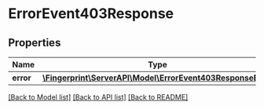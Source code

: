# ErrorEvent403Response

## Properties
Name | Type | Description | Notes
------------ | ------------- | ------------- | -------------
**error** | [**\Fingerprint\ServerAPI\Model\ErrorEvent403ResponseError**](ErrorEvent403ResponseError.md) |  | [optional] 

[[Back to Model list]](../../README.md#documentation-for-models) [[Back to API list]](../../README.md#documentation-for-api-endpoints) [[Back to README]](../../README.md)

